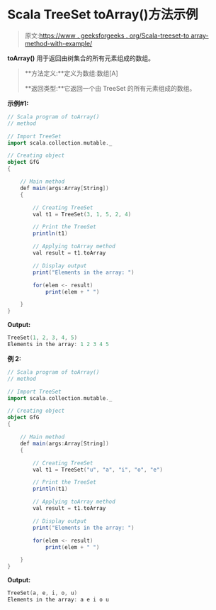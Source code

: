 # Scala TreeSet toArray()方法示例

> 原文:[https://www . geeksforgeeks . org/Scala-treeset-to array-method-with-example/](https://www.geeksforgeeks.org/scala-treeset-toarray-method-with-example/)

**toArray()** 用于返回由树集合的所有元素组成的数组。

> **方法定义:**定义为数组:数组[A]
> 
> **返回类型:**它返回一个由 TreeSet 的所有元素组成的数组。

**示例#1:**

```scala
// Scala program of toArray() 
// method 

// Import TreeSet
import scala.collection.mutable._

// Creating object 
object GfG 
{ 

    // Main method 
    def main(args:Array[String]) 
    { 

        // Creating TreeSet
        val t1 = TreeSet(3, 1, 5, 2, 4)  

        // Print the TreeSet 
        println(t1) 

        // Applying toArray method  
        val result = t1.toArray

        // Display output 
        print("Elements in the array: ") 

        for(elem <- result) 
            print(elem + " ") 

    } 
} 
```

**Output:**

```scala
TreeSet(1, 2, 3, 4, 5)
Elements in the array: 1 2 3 4 5

```

**例 2:**

```scala
// Scala program of toArray() 
// method 

// Import TreeSet
import scala.collection.mutable._

// Creating object 
object GfG 
{ 

    // Main method 
    def main(args:Array[String]) 
    { 

        // Creating TreeSet
        val t1 = TreeSet("u", "a", "i", "o", "e") 

        // Print the TreeSet 
        println(t1) 

        // Applying toArray method  
        val result = t1.toArray

        // Display output 
        print("Elements in the array: ") 

        for(elem <- result) 
            print(elem + " ") 

    } 
} 
```

**Output:**

```scala
TreeSet(a, e, i, o, u)
Elements in the array: a e i o u

```